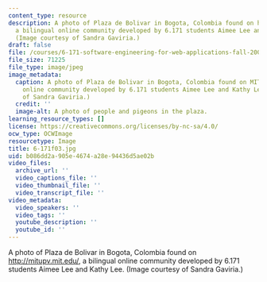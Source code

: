 ```yaml
---
content_type: resource
description: A photo of Plaza de Bolivar in Bogota, Colombia found on http://mitupv.mit.edu/,
  a bilingual online community developed by 6.171 students Aimee Lee and Kathy Lee.
  (Image courtesy of Sandra Gaviria.)
draft: false
file: /courses/6-171-software-engineering-for-web-applications-fall-2003/b086dd2a905e4674a28e94436d5ae02b_6-171f03.jpg
file_size: 71225
file_type: image/jpeg
image_metadata:
  caption: A photo of Plaza de Bolivar in Bogota, Colombia found on MITUPV, a bilingual
    online community developed by 6.171 students Aimee Lee and Kathy Lee. (Image courtesy
    of Sandra Gaviria.)
  credit: ''
  image-alt: A photo of people and pigeons in the plaza.
learning_resource_types: []
license: https://creativecommons.org/licenses/by-nc-sa/4.0/
ocw_type: OCWImage
resourcetype: Image
title: 6-171f03.jpg
uid: b086dd2a-905e-4674-a28e-94436d5ae02b
video_files:
  archive_url: ''
  video_captions_file: ''
  video_thumbnail_file: ''
  video_transcript_file: ''
video_metadata:
  video_speakers: ''
  video_tags: ''
  youtube_description: ''
  youtube_id: ''
---
```

A photo of Plaza de Bolivar in Bogota, Colombia found on http://mitupv.mit.edu/, a bilingual online community developed by 6.171 students Aimee Lee and Kathy Lee. (Image courtesy of Sandra Gaviria.)
